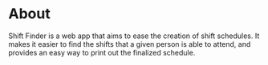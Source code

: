 # About

Shift Finder is a web app that aims to ease the creation of shift schedules.
It makes it easier to find the shifts that a given person is able to attend,
and provides an easy way to print out the finalized schedule.